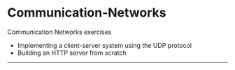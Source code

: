 # Communication-Networks

Communication Networks exercises

* Implementing a client-server system using the UDP protocol
* Building an HTTP server from scratch
-----------------------------
